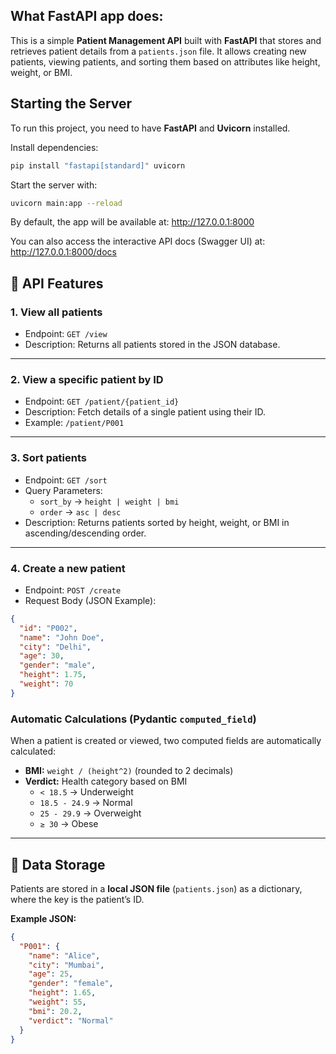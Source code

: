 ## What FastAPI app does:

This is a simple **Patient Management API** built with **FastAPI** that stores and retrieves patient details from a `patients.json` file. It allows creating new patients, viewing patients, and sorting them based on attributes like height, weight, or BMI.

## Starting the Server

To run this project, you need to have **FastAPI** and **Uvicorn** installed.

Install dependencies:
```bash
pip install "fastapi[standard]" uvicorn

```
Start the server with:
```bash
uvicorn main:app --reload
```

By default, the app will be available at:
http://127.0.0.1:8000

You can also access the interactive API docs (Swagger UI) at:
http://127.0.0.1:8000/docs

## 🚀 API Features

### 1. View all patients
- Endpoint: `GET /view`
- Description: Returns all patients stored in the JSON database.

---

### 2. View a specific patient by ID
- Endpoint: `GET /patient/{patient_id}`
- Description: Fetch details of a single patient using their ID.
- Example: `/patient/P001`

---

### 3. Sort patients
- Endpoint: `GET /sort`
- Query Parameters:
  - `sort_by` → `height | weight | bmi`
  - `order` → `asc | desc`
- Description: Returns patients sorted by height, weight, or BMI in ascending/descending order.

---

### 4. Create a new patient
- Endpoint: `POST /create`
- Request Body (JSON Example):
```json
{
  "id": "P002",
  "name": "John Doe",
  "city": "Delhi",
  "age": 30,
  "gender": "male",
  "height": 1.75,
  "weight": 70
}
```


### Automatic Calculations (Pydantic `computed_field`)

When a patient is created or viewed, two computed fields are automatically calculated:

- **BMI:** `weight / (height^2)` (rounded to 2 decimals)
- **Verdict:** Health category based on BMI
  - `< 18.5` → Underweight
  - `18.5 - 24.9` → Normal
  - `25 - 29.9` → Overweight
  - `≥ 30` → Obese

---

## 📂 Data Storage

Patients are stored in a **local JSON file** (`patients.json`) as a dictionary, where the key is the patient’s ID.

**Example JSON:**
```json
{
  "P001": {
    "name": "Alice",
    "city": "Mumbai",
    "age": 25,
    "gender": "female",
    "height": 1.65,
    "weight": 55,
    "bmi": 20.2,
    "verdict": "Normal"
  }
}
